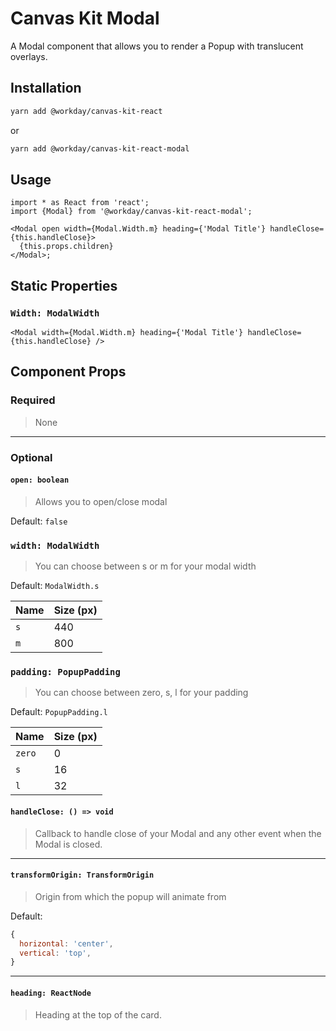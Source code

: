 # Canvas Kit Modal

A Modal component that allows you to render a Popup with translucent overlays.

## Installation

```sh
yarn add @workday/canvas-kit-react
```

or

```sh
yarn add @workday/canvas-kit-react-modal
```

## Usage

```tsx
import * as React from 'react';
import {Modal} from '@workday/canvas-kit-react-modal';

<Modal open width={Modal.Width.m} heading={'Modal Title'} handleClose={this.handleClose}>
  {this.props.children}
</Modal>;
```

## Static Properties

### `Width: ModalWidth`

```tsx
<Modal width={Modal.Width.m} heading={'Modal Title'} handleClose={this.handleClose} />
```

## Component Props

### Required

> None

---

### Optional

#### `open: boolean`

> Allows you to open/close modal

Default: `false`

### `width: ModalWidth`

> You can choose between s or m for your modal width

Default: `ModalWidth.s`

| Name | Size (px) |
| ---- | --------- |
| `s`  | 440       |
| `m`  | 800       |

### `padding: PopupPadding`

> You can choose between zero, s, l for your padding

Default: `PopupPadding.l`

| Name   | Size (px) |
| ------ | --------- |
| `zero` | 0         |
| `s`    | 16        |
| `l`    | 32        |

#### `handleClose: () => void`

> Callback to handle close of your Modal and any other event when the Modal is closed.

---

#### `transformOrigin: TransformOrigin`

> Origin from which the popup will animate from

Default:

```js
{
  horizontal: 'center',
  vertical: 'top',
}
```

---

#### `heading: ReactNode`

> Heading at the top of the card.
